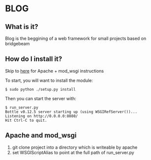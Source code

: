 BLOG
====

What is it?
-----------
Blog is the beggining of a web framework for small projects based on bridgebeam

How do I install it?
--------------------

Skip to [here](#apache-and-mod_wsgi) for Apache + mod_wsgi instructions

To start, you will want to install the module:

    $ sudo python ./setup.py install


Then you can start the server with:

    $ run_server.py
    Bottle v0.12.5 server starting up (using WSGIRefServer())...
    Listening on http://0.0.0.0:8080/
    Hit Ctrl-C to quit.

Apache and mod_wsgi
------------------------

1. git clone project into a directory which is writeable by apache
1. set WSGIScriptAlias to point at the full path of run_server.py
